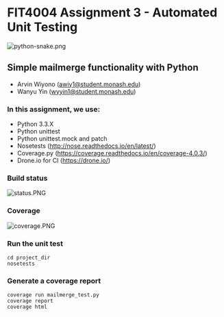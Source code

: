 # FIT4004 Assignment 3 - Automated Unit Testing #

![python-snake.png](https://bitbucket.org/repo/LBGnXb/images/2060809057-python-snake.png)

## Simple mailmerge functionality with Python ##
* Arvin Wiyono (awiy1@student.monash.edu)
* Wanyu Yin (wyyin1@student.monash.edu)

### In this assignment, we use: ###

* Python 3.3.X
* Python unittest
* Python unittest.mock and patch
* Nosetests (http://nose.readthedocs.io/en/latest/)
* Coverage.py (https://coverage.readthedocs.io/en/coverage-4.0.3/)
* Drone.io for CI (https://drone.io/)

### Build status ###
![status.PNG](https://bitbucket.org/repo/LBGnXb/images/2460734211-status.PNG)

### Coverage ###
![coverage.PNG](https://bitbucket.org/repo/LBGnXb/images/908951404-coverage.PNG)

### Run the unit test ###
```shell
cd project_dir
nosetests
```

### Generate a coverage report ###
```shell
coverage run mailmerge_test.py
coverage report
coverage html
```
